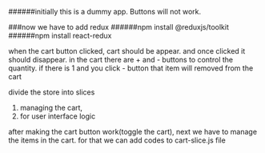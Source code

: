######initially this is a dummy app. Buttons will not work.

###now we have to add redux
######npm install @reduxjs/toolkit
######npm install react-redux

when the cart button clicked, cart should be appear. and once clicked it should disappear.
in the cart there are + and - buttons to control the quantity.
if there is 1 and you click - button that item will removed from the cart

divide the store into slices
1. managing the cart,
2. for user interface logic

after making the cart button work(toggle the cart), next we have to manage the items in the cart. for that we can 
add codes to cart-slice.js file